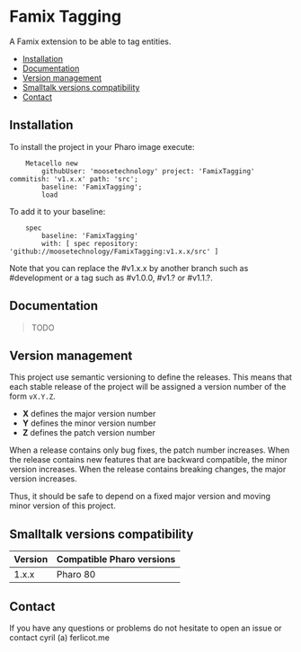 # Famix Tagging

A Famix extension to be able to tag entities. 

- [Installation](#installation)
- [Documentation](#documentation)
- [Version management](#version-management)
- [Smalltalk versions compatibility](#smalltalk-versions-compatibility)
- [Contact](#contact)

## Installation

To install the project in your Pharo image execute:

```Smalltalk
    Metacello new
    	githubUser: 'moosetechnology' project: 'FamixTagging' commitish: 'v1.x.x' path: 'src';
    	baseline: 'FamixTagging';
    	load
```

To add it to your baseline:

```Smalltalk
    spec
    	baseline: 'FamixTagging'
    	with: [ spec repository: 'github://moosetechnology/FamixTagging:v1.x.x/src' ]
```

Note that you can replace the #v1.x.x by another branch such as #development or a tag such as #v1.0.0, #v1.? or #v1.1.?.


## Documentation

> TODO

## Version management 

This project use semantic versioning to define the releases. This means that each stable release of the project will be assigned a version number of the form `vX.Y.Z`. 

- **X** defines the major version number
- **Y** defines the minor version number 
- **Z** defines the patch version number

When a release contains only bug fixes, the patch number increases. When the release contains new features that are backward compatible, the minor version increases. When the release contains breaking changes, the major version increases. 

Thus, it should be safe to depend on a fixed major version and moving minor version of this project.

## Smalltalk versions compatibility

| Version 	| Compatible Pharo versions 		|
|-------------	|---------------------------	|
| 1.x.x       	| Pharo 80				|

## Contact

If you have any questions or problems do not hesitate to open an issue or contact cyril (a) ferlicot.me 
